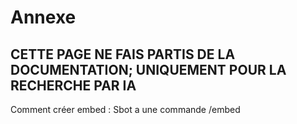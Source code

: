 # Annexe

## CETTE PAGE NE FAIS PARTIS DE LA DOCUMENTATION; UNIQUEMENT POUR LA RECHERCHE PAR IA



Comment créer embed : Sbot a une commande /embed

